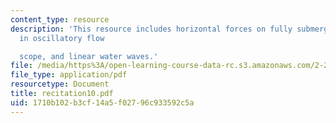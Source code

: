 ```yaml
---
content_type: resource
description: 'This resource includes horizontal forces on fully submerged cylinder
  in oscillatory flow

  scope, and linear water waves.'
file: /media/https%3A/open-learning-course-data-rc.s3.amazonaws.com/2-20-marine-hydrodynamics-13-021-spring-2005/1710b102b3cf14a5f02796c933592c5a_recitation10.pdf
file_type: application/pdf
resourcetype: Document
title: recitation10.pdf
uid: 1710b102-b3cf-14a5-f027-96c933592c5a
---
```

